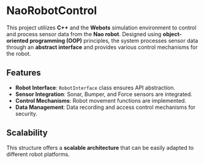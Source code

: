 # NaoRobotControl

This project utilizes **C++** and the **Webots** simulation environment to control and process sensor data from the **Nao robot**. Designed using **object-oriented programming (OOP)** principles, the system processes sensor data through an **abstract interface** and provides various control mechanisms for the robot.

## Features

- **Robot Interface**: `RobotInterface` class ensures API abstraction.
- **Sensor Integration**: Sonar, Bumper, and Force sensors are integrated.
- **Control Mechanisms**: Robot movement functions are implemented.
- **Data Management**: Data recording and access control mechanisms for security.

## Scalability

This structure offers a **scalable architecture** that can be easily adapted to different robot platforms.
